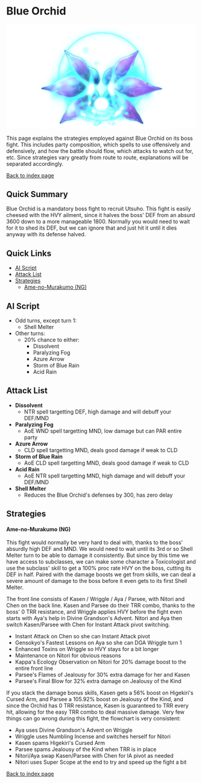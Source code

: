 # Blue Orchid

![](img/orchid.png)

This page explains the strategies employed against Blue Orchid on its boss fight. This includes party composition, which spells to use offensively and defensively, and how the battle should flow, which attacks to watch out for, etc. Since strategies vary greatly from route to route, explanations will be separated accordingly.

[Back to index page](../index.md)

## Quick Summary

Blue Orchid is a mandatory boss fight to recruit Utsuho. This fight is easily cheesed with the HVY ailment, since it halves the boss' DEF from an absurd 3600 down to a more manageable 1800. Normally you would need to wait for it to shed its DEF, but we can ignore that and just hit it until it dies anyway with its defense halved.

## Quick Links
* [AI Script](#script)
* [Attack List](#attacks)
* [Strategies](#strats)
	* [Ame-no-Murakumo (NG)](#ng-murakumo)

## <a id="script"></a>AI Script

* Odd turns, except turn 1:
	* Shell Melter
* Other turns:
	* 20% chance to either:
		* Dissolvent
		* Paralyzing Fog
		* Azure Arrow
		* Storm of Blue Rain
		* Acid Rain

## <a id="attacks"></a>Attack List

* **Dissolvent**
	* NTR spell targetting DEF, high damage and will debuff your DEF/MND
* **Paralyzing Fog**
	* AoE WND spell targetting MND, low damage but can PAR entire party
* **Azure Arrow**
	* CLD spell targetting MND, deals good damage if weak to CLD
* **Storm of Blue Rain**
	* AoE CLD spell targetting MND, deals good damage if weak to CLD
* **Acid Rain**
	* AoE NTR spell targetting MND, high damage and will debuff your DEF/MND
* **Shell Melter**
	* Reduces the Blue Orchid's defenses by 300, has zero delay

## <a id="strats"></a>Strategies

#### <a id="ng-murakumo"></a>Ame-no-Murakumo (NG)

This fight would normally be very hard to deal with, thanks to the boss' absurdly high DEF and MND. We would need to wait until its 3rd or so Shell Melter turn to be able to damage it consistently. But since by this time we have access to subclasses, we can make some character a Toxicologist and use the subclass' skill to get a 100% proc rate HVY on the boss, cutting its DEF in half. Paired with the damage boosts we get from skills, we can deal a severe amount of damage to the boss before it even gets to its first Shell Melter.

The front line consists of Kasen / Wriggle / Aya / Parsee, with Nitori and Chen on the back line. Kasen and Parsee do their TRR combo, thanks to the boss' 0 TRR resistance, and Wriggle applies HVY before the fight even starts with Aya's help in Divine Grandson's Advent. Nitori and Aya then switch Kasen/Parsee with Chen for Instant Attack pivot switching.

* Instant Attack on Chen so she can Instant Attack pivot
* Gensokyo's Fastest Lessons on Aya so she can DGA Wriggle turn 1
* Enhanced Toxins on Wriggle so HVY stays for a bit longer
* Maintenance on Nitori for obvious reasons
* Kappa's Ecology Observation on Nitori for 20% damage boost to the entire front line
* Parsee's Flames of Jealousy for 30% extra damage for her and Kasen
* Parsee's Final Blow for 32% extra damage on Jealousy of the Kind

If you stack the damage bonus skills, Kasen gets a 56% boost on Higekiri's Cursed Arm, and Parsee a 105.92% boost on Jealousy of the Kind, and since the Orchid has 0 TRR resistance, Kasen is guaranteed to TRR every hit, allowing for the easy TRR combo to deal massive damage. Very few things can go wrong during this fight, the flowchart is very consistent:

* Aya uses Divine Grandson's Advent on Wriggle
* Wriggle uses Numbling Incense and switches herself for Nitori
* Kasen spams Higekiri's Cursed Arm
* Parsee spams Jealousy of the Kind when TRR is in place
* Nitori/Aya swap Kasen/Parsee with Chen for IA pivot as needed
* Nitori uses Super Scope at the end to try and speed up the fight a bit

[Back to index page](../index.md)
